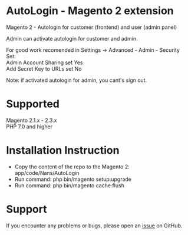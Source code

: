 # AutoLogin - Magento 2 extension 
Magento 2 - Autologin for customer (frontend) and user (admin panel) 

Admin can activate autologin for customer and admin.  

For good work recomended in Settings -> Advanced - Admin - Security  
Set:  
Admin Account Sharing set Yes  
Add Secret Key to URLs set No 

Note: if activated autologin for admin, you cant's sign out.  

# Supported  
Magento 2.1.x - 2.3.x  
PHP 7.0 and higher  

# Installation Instruction  
* Copy the content of the repo to the Magento 2: app/code/Nans/AutoLogin  
* Run command: php bin/magento setup:upgrade  
* Run command: php bin/magento cache:flush  

# Support  
If you encounter any problems or bugs, please open an [issue](https://github.com/nans/Faq/issues) on GitHub.
